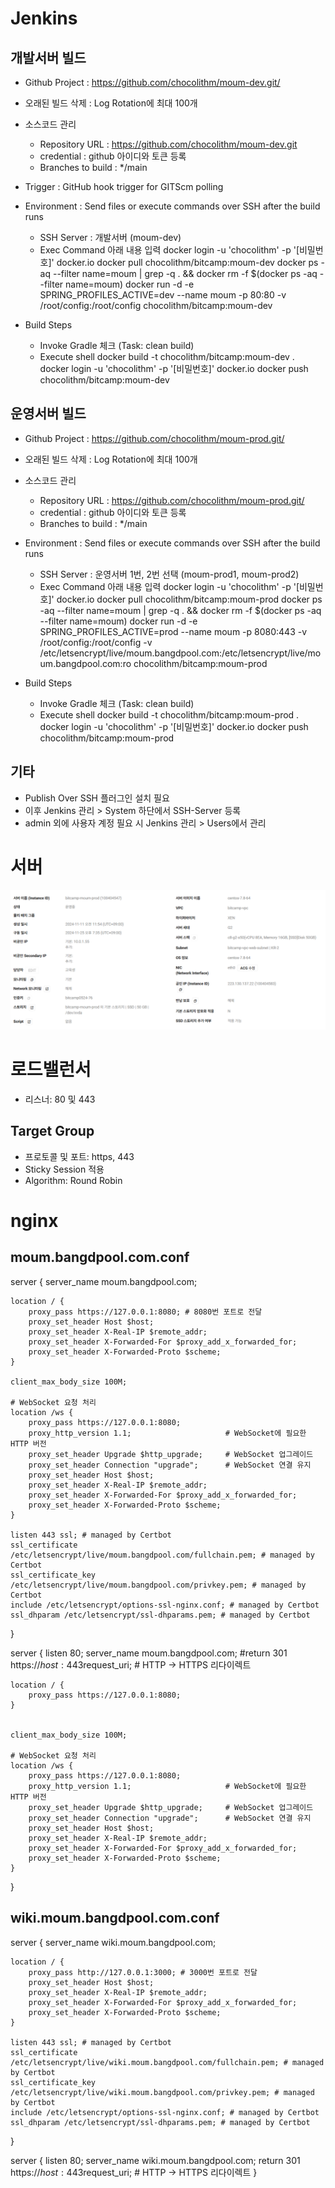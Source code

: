 # Jenkins
## 개발서버 빌드
- Github Project : https://github.com/chocolithm/moum-dev.git/

- 오래된 빌드 삭제 : Log Rotation에 최대 100개

- 소스코드 관리
  - Repository URL : https://github.com/chocolithm/moum-dev.git
  - credential : github 아이디와 토큰 등록
  - Branches to build : */main

- Trigger : GitHub hook trigger for GITScm polling <!-- webhook으로 빌드 실행 -->

- Environment : Send files or execute commands over SSH after the build runs <!-- 대상서버에서 아래 커맨드 실행 -->
  - SSH Server : 개발서버 (moum-dev)
  - Exec Command 아래 내용 입력
  docker login -u 'chocolithm' -p '[비밀번호]' docker.io
  docker pull chocolithm/bitcamp:moum-dev
  docker ps -aq --filter name=moum | grep -q . && docker rm -f $(docker ps -aq --filter name=moum)
  docker run -d -e SPRING_PROFILES_ACTIVE=dev --name moum -p 80:80 -v /root/config:/root/config chocolithm/bitcamp:moum-dev
  <!-- application.yml은 dev로 실행 / 포트는 호스트 80번을 도커 80번으로 연결 / root/config를 가상볼륨 설정 -->

- Build Steps
  - Invoke Gradle 체크 (Task: clean build)
  - Execute shell
    docker build -t chocolithm/bitcamp:moum-dev .
    docker login -u 'chocolithm' -p '[비밀번호]' docker.io
    docker push chocolithm/bitcamp:moum-dev

## 운영서버 빌드
- Github Project : https://github.com/chocolithm/moum-prod.git/

- 오래된 빌드 삭제 : Log Rotation에 최대 100개 <!-- 빌드가 100개 쌓이면 삭제 -->

- 소스코드 관리
  - Repository URL : https://github.com/chocolithm/moum-prod.git/
  - credential : github 아이디와 토큰 등록
  - Branches to build : */main

- Environment : Send files or execute commands over SSH after the build runs <!-- 대상서버에서 아래 커맨드 실행 -->
  - SSH Server : 운영서버 1번, 2번 선택 (moum-prod1, moum-prod2)
  - Exec Command 아래 내용 입력
  docker login -u 'chocolithm' -p '[비밀번호]' docker.io
docker pull chocolithm/bitcamp:moum-prod
docker ps -aq --filter name=moum | grep -q . && docker rm -f $(docker ps -aq --filter name=moum)
docker run -d -e SPRING_PROFILES_ACTIVE=prod --name moum -p 8080:443 -v /root/config:/root/config -v /etc/letsencrypt/live/moum.bangdpool.com:/etc/letsencrypt/live/moum.bangdpool.com:ro chocolithm/bitcamp:moum-prod
  <!-- application.yml은 prod로 실행 / 포트는 호스트 8080번을 도커 443번으로 연결 /
       root/config 및 ssl 적용을 위한 letsencrypt 경로를 가상볼륨 설정 -->
  
- Build Steps
  - Invoke Gradle 체크 (Task: clean build)
  - Execute shell
    docker build -t chocolithm/bitcamp:moum-prod .
    docker login -u 'chocolithm' -p '[비밀번호]' docker.io
    docker push chocolithm/bitcamp:moum-prod

## 기타
- Publish Over SSH 플러그인 설치 필요
- 이후 Jenkins 관리 > System 하단에서 SSH-Server 등록
- admin 외에 사용자 계정 필요 시 Jenkins 관리 > Users에서 관리


# 서버
![서버 구성사항](moum-prod구성.png)


# 로드밸런서
- 리스너: 80 및 443 <!-- 80 http로 들어오는 요청도 443으로 돌리기 위해 리스너는 80/443 둘 다 설정 -->

## Target Group
- 프로토콜 및 포트: https, 443
- Sticky Session 적용
- Algorithm: Round Robin


# nginx
## moum.bangdpool.com.conf
server {
    server_name moum.bangdpool.com;

    location / {
        proxy_pass https://127.0.0.1:8080; # 8080번 포트로 전달
        proxy_set_header Host $host;
        proxy_set_header X-Real-IP $remote_addr;
        proxy_set_header X-Forwarded-For $proxy_add_x_forwarded_for;
        proxy_set_header X-Forwarded-Proto $scheme;
    }

    client_max_body_size 100M;

    # WebSocket 요청 처리
    location /ws {
        proxy_pass https://127.0.0.1:8080;
        proxy_http_version 1.1;                     # WebSocket에 필요한 HTTP 버전
        proxy_set_header Upgrade $http_upgrade;     # WebSocket 업그레이드
        proxy_set_header Connection "upgrade";      # WebSocket 연결 유지
        proxy_set_header Host $host;
        proxy_set_header X-Real-IP $remote_addr;
        proxy_set_header X-Forwarded-For $proxy_add_x_forwarded_for;
        proxy_set_header X-Forwarded-Proto $scheme;
    }

    listen 443 ssl; # managed by Certbot
    ssl_certificate /etc/letsencrypt/live/moum.bangdpool.com/fullchain.pem; # managed by Certbot
    ssl_certificate_key /etc/letsencrypt/live/moum.bangdpool.com/privkey.pem; # managed by Certbot
    include /etc/letsencrypt/options-ssl-nginx.conf; # managed by Certbot
    ssl_dhparam /etc/letsencrypt/ssl-dhparams.pem; # managed by Certbot
}

server {
    listen 80;
    server_name moum.bangdpool.com;
    #return 301 https://$host:443$request_uri; # HTTP -> HTTPS 리다이렉트

    location / {
        proxy_pass https://127.0.0.1:8080;
    }


    client_max_body_size 100M;

    # WebSocket 요청 처리
    location /ws {
        proxy_pass https://127.0.0.1:8080;
        proxy_http_version 1.1;                     # WebSocket에 필요한 HTTP 버전
        proxy_set_header Upgrade $http_upgrade;     # WebSocket 업그레이드
        proxy_set_header Connection "upgrade";      # WebSocket 연결 유지
        proxy_set_header Host $host;
        proxy_set_header X-Real-IP $remote_addr;
        proxy_set_header X-Forwarded-For $proxy_add_x_forwarded_for;
        proxy_set_header X-Forwarded-Proto $scheme;
    }
}

## wiki.moum.bangdpool.com.conf
server {
    server_name wiki.moum.bangdpool.com;

    location / {
        proxy_pass http://127.0.0.1:3000; # 3000번 포트로 전달
        proxy_set_header Host $host;
        proxy_set_header X-Real-IP $remote_addr;
        proxy_set_header X-Forwarded-For $proxy_add_x_forwarded_for;
        proxy_set_header X-Forwarded-Proto $scheme;
    }

    listen 443 ssl; # managed by Certbot
    ssl_certificate /etc/letsencrypt/live/wiki.moum.bangdpool.com/fullchain.pem; # managed by Certbot
    ssl_certificate_key /etc/letsencrypt/live/wiki.moum.bangdpool.com/privkey.pem; # managed by Certbot
    include /etc/letsencrypt/options-ssl-nginx.conf; # managed by Certbot
    ssl_dhparam /etc/letsencrypt/ssl-dhparams.pem; # managed by Certbot
}

server {
    listen 80;
    server_name wiki.moum.bangdpool.com;
    return 301 https://$host:443$request_uri; # HTTP -> HTTPS 리다이렉트
}

